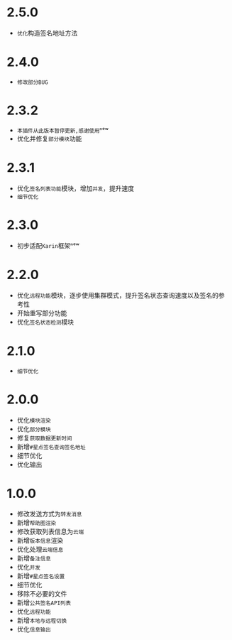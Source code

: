 # 2.5.0
- `优化`构造签名地址方法

# 2.4.0
- `修改部分BUG`

# 2.3.2
  - `本插件从此版本暂停更新,感谢使用`ⁿᵉʷ
  - 优化并修复`部分模块`功能

# 2.3.1
  - 优化`签名列表功能`模块，增加`并发`，提升速度
  - `细节优化`

# 2.3.0
  - 初步适配`Karin`框架ⁿᵉʷ

# 2.2.0
  - 优化`远程功能`模块，逐步使用集群模式，提升签名状态查询速度以及签名的参考性
  - 开始重写部分功能
  - 优化`签名状态检测`模块

# 2.1.0
  - `细节优化`

# 2.0.0
  - 优化`模块渲染`
  - 优化`部分模块`
  - 修复`获取数据更新时间`
  - 新增`#星点签名查询签名地址`
  - 细节优化
  - 优化输出

# 1.0.0
  - 修改发送方式为`转发消息`
  - 新增`帮助图渲染`
  - 修改获取列表信息为`云端`
  - 新增`版本信息`渲染
  - 优化处理`云端信息`
  - 新增`备注信息`
  - 优化`并发`
  - 新增`#星点签名设置`
  - 细节优化
  - 移除不必要的文件
  - 新增`公共签名API列表`
  - 优化`远程功能`
  - 新增`本地与远程切换`
  - 优化`信息输出`